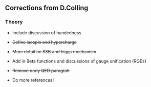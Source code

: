 ## Corrections from D.Colling

### Theory

* ~~Include discussion of handedness~~

* ~~Define isospin and hypercharge~~

* ~~More detail on SSB and higgs mechanism~~

* Add in Beta functions and discussions of gauge unification (RGEs)

* ~~Remove early QED paragrah~~

* Do more references!

